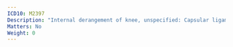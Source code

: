 ```yaml
---
ICD10: M2397
Description: "Internal derangement of knee, unspecified: Capsular ligament"
Matters: No
Weight: 0
---
```

